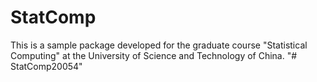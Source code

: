 # StatComp

This is a sample package developed for the graduate course "Statistical Computing" at the University of Science and Technology of China.
"# StatComp20054" 
